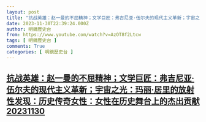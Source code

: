 ```yaml
---
layout: post
title: "抗战英雄：赵一曼的不屈精神；文学巨匠：弗吉尼亚·伍尔夫的现代主义革新；宇宙之光：玛丽·居里的放射性发现：历史传奇女性：女性在历史舞台上的杰出贡献20231130"
date: 2023-11-30T22:39:24.000Z
author: 明鏡歷史台
from: https://www.youtube.com/watch?v=AzOT8f2Ltcw
tags: [ 明鏡歷史台 ]
comments: True
categories: [ 明鏡歷史台 ]
---
```

<!--1701383964000-->
[抗战英雄：赵一曼的不屈精神；文学巨匠：弗吉尼亚·伍尔夫的现代主义革新；宇宙之光：玛丽·居里的放射性发现：历史传奇女性：女性在历史舞台上的杰出贡献20231130](https://www.youtube.com/watch?v=AzOT8f2Ltcw)
------

<div>

</div>
